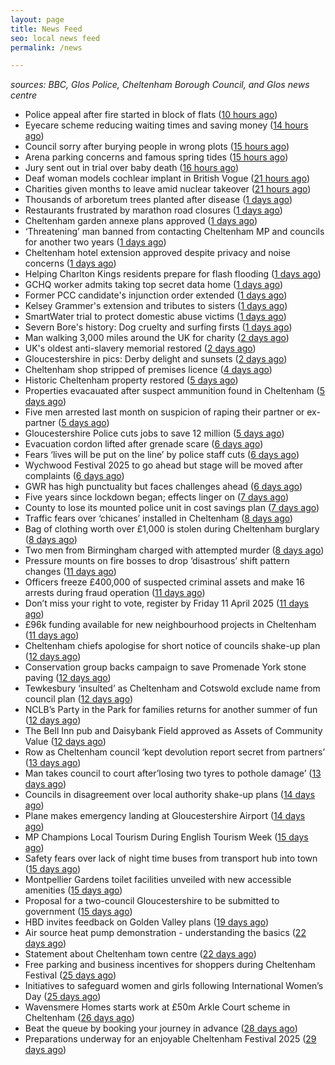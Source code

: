 ```yaml
---
layout: page
title: News Feed
seo: local news feed
permalink: /news

---
```


_sources: BBC, Glos Police, Cheltenham Borough Council, and Glos news centre_

<!-- news_marker starts -->
- Police appeal after fire started in block of flats ([10 hours ago](https://www.bbc.com/news/articles/cdde4qnddqvo))
- Eyecare scheme reducing waiting times and saving money ([14 hours ago](https://www.bbc.com/news/articles/c75dn5p29q5o))
- Council sorry after burying people in wrong plots ([15 hours ago](https://www.bbc.com/news/articles/c0r5895gpn7o))
- Arena parking concerns and famous spring tides ([15 hours ago](https://www.bbc.com/news/articles/c0jzwe1j2pgo))
- Jury sent out in trial over baby death ([16 hours ago](https://www.bbc.com/news/articles/cy5ryyd491wo))
- Deaf woman models cochlear implant in British Vogue ([21 hours ago](https://www.bbc.com/news/articles/c3e4ydx8vvjo))
- Charities given months to leave amid nuclear takeover ([21 hours ago](https://www.bbc.com/news/articles/ckgdg2x461ko))
- Thousands of arboretum trees planted after disease ([1 days ago](https://www.bbc.com/news/articles/czx4gr4v8p4o))
- Restaurants frustrated by marathon road closures ([1 days ago](https://www.bbc.com/news/articles/c4grqg74j9zo))
- Cheltenham garden annexe plans approved ([1 days ago](https://gloucesternewscentre.co.uk/cheltenham-garden-annexe-plans-approved/))
- ‘Threatening’ man banned from contacting Cheltenham MP and councils for another two years ([1 days ago](https://gloucesternewscentre.co.uk/threatening-man-banned-from-contacting-cheltenham-mp-and-councils-for-another-two-years/))
- Cheltenham hotel extension approved despite privacy and noise concerns ([1 days ago](https://gloucesternewscentre.co.uk/cheltenham-hotel-extension-approved-despite-privacy-and-noise-concerns/))
- Helping Charlton Kings residents prepare for flash flooding ([1 days ago](https://www.cheltenham.gov.uk/news/article/3000/helping_charlton_kings_residents_prepare_for_flash_flooding))
- GCHQ worker admits taking top secret data home ([1 days ago](https://www.bbc.com/news/articles/c5y6933pp9go))
- Former PCC candidate's injunction order extended ([1 days ago](https://www.bbc.com/news/articles/cde2yezdzn0o))
- Kelsey Grammer's extension and tributes to sisters ([1 days ago](https://www.bbc.com/news/articles/c5y6317vn99o))
- SmartWater trial to protect domestic abuse victims ([1 days ago](https://www.bbc.com/news/articles/cvg573zv3p8o))
- Severn Bore's history: Dog cruelty and surfing firsts ([1 days ago](https://www.bbc.com/news/articles/cx2e2501nk0o))
- Man walking 3,000 miles around the UK for charity ([2 days ago](https://www.bbc.com/news/articles/cz6dxnxqgw6o))
- UK's oldest anti-slavery memorial restored ([2 days ago](https://www.bbc.com/news/articles/cx2g954nyrpo))
- Gloucestershire in pics: Derby delight and sunsets ([2 days ago](https://www.bbc.com/news/articles/czjer7m1kwpo))
- Cheltenham shop stripped of premises licence ([4 days ago](https://gloucesternewscentre.co.uk/cheltenham-shop-stripped-of-premises-licence/))
- Historic Cheltenham property restored ([5 days ago](https://gloucesternewscentre.co.uk/historic-cheltenham-property-restored/))
- Properties evacauated after suspect ammunition found in Cheltenham ([5 days ago](https://gloucesternewscentre.co.uk/propeties-evacauated-after-suspect-ammuintion-found-in-cheltenham/))
- Five men arrested last month on suspicion of raping their partner or ex-partner ([5 days ago](https://gloucesternewscentre.co.uk/five-men-arrested-last-month-on-suspicion-of-raping-their-partner-or-ex-partner/))
- Gloucestershire Police cuts jobs to save 12 million ([5 days ago](https://www.bbc.co.uk/sounds/play/p0l0mzhx))
- Evacuation cordon lifted after grenade scare ([6 days ago](https://gloucesternewscentre.co.uk/evacuation-cordon-lifted-after-grenade-scare/))
- Fears ‘lives will be put on the line’ by police staff cuts ([6 days ago](https://gloucesternewscentre.co.uk/fears-lives-will-be-put-on-the-line-by-police-staff-cuts/))
- Wychwood Festival 2025 to go ahead but stage will be moved after complaints ([6 days ago](https://gloucesternewscentre.co.uk/wychwood-festival-2025-to-go-ahead-but-stage-will-be-moved-after-complaints/))
- GWR has high punctuality but faces challenges ahead ([6 days ago](https://www.bbc.co.uk/sounds/play/p0l0f06h))
- Five years since lockdown began; effects linger on ([7 days ago](https://www.bbc.co.uk/sounds/play/p0l08789))
- County to lose its mounted police unit in cost savings plan ([7 days ago](https://gloucesternewscentre.co.uk/county-to-lose-its-mounted-police-unit-in-cost-savings-plan/))
- Traffic fears over ‘chicanes’ installed in Cheltenham ([8 days ago](https://gloucesternewscentre.co.uk/traffic-fears-over-chicanes-installed-in-cheltenham/))
- Bag of clothing worth over £1,000 is stolen during Cheltenham burglary ([8 days ago](https://gloucesternewscentre.co.uk/bag-of-clothing-worth-over-1000-is-stolen-during-cheltenham-burglary/))
- Two men from Birmingham charged with attempted murder ([8 days ago](https://gloucesternewscentre.co.uk/two-men-from-birmingham-charged-with-attempted-murder/))
- Pressure mounts on fire bosses to drop ‘disastrous’ shift pattern changes ([11 days ago](https://gloucesternewscentre.co.uk/pressure-mounts-on-fire-bosses-to-drop-disastrous-shift-pattern-changes/))
- Officers freeze £400,000 of suspected criminal assets and make 16 arrests during fraud operation ([11 days ago](https://gloucesternewscentre.co.uk/officers-freeze-400000-of-suspected-criminal-assets-and-make-16-arrests-during-fraud-operation/))
- Don’t miss your right to vote, register by Friday 11 April 2025 ([11 days ago](https://www.cheltenham.gov.uk/news/article/2999/dont_miss_your_right_to_vote_register_by_friday_11_april_2025))
- £96k funding available for new neighbourhood projects in Cheltenham ([11 days ago](https://www.cheltenham.gov.uk/news/article/2998/96k_funding_available_for_new_neighbourhood_projects_in_cheltenham))
- Cheltenham chiefs apologise for short notice of councils shake-up plan ([12 days ago](https://gloucesternewscentre.co.uk/cheltenham-chiefs-apologise-for-short-notice-of-councils-shake-up-plan/))
- Conservation group backs campaign to save Promenade York stone paving ([12 days ago](https://gloucesternewscentre.co.uk/conservation-group-backs-campaign-to-save-promenade-york-stone-paving/))
- Tewkesbury ‘insulted’ as Cheltenham and Cotswold exclude name from council plan ([12 days ago](https://gloucesternewscentre.co.uk/tewkesbury-insulted-as-cheltenham-and-cotswold-exclude-name-from-council-plan/))
- NCLB’s Party in the Park for families returns for another summer of fun ([12 days ago](https://www.cheltenham.gov.uk/news/article/2997/nclbs_party_in_the_park_for_families_returns_for_another_summer_of_fun))
- The Bell Inn pub and Daisybank Field approved as Assets of Community Value ([12 days ago](https://www.cheltenham.gov.uk/news/article/2996/the_bell_inn_pub_and_daisybank_field_approved_as_assets_of_community_value))
- Row as Cheltenham council ‘kept devolution report secret from partners’ ([13 days ago](https://gloucesternewscentre.co.uk/row-as-cheltenham-council-kept-devolution-report-secret-from-partners/))
- Man takes council to court after’losing two tyres to pothole damage’ ([13 days ago](https://gloucesternewscentre.co.uk/man-takes-council-to-court-afterlosing-two-tyres-to-pothole-damage/))
- Councils in disagreement over local authority shake-up plans ([14 days ago](https://gloucesternewscentre.co.uk/councils-in-disagreement-over-local-authority-shake-up-plans/))
- Plane makes emergency landing at Gloucestershire Airport ([14 days ago](https://gloucesternewscentre.co.uk/plane-makes-emergency-landing-at-gloucestershire-airport/))
- MP Champions Local Tourism During English Tourism Week ([15 days ago](https://gloucesternewscentre.co.uk/mp-champions-local-tourism-during-english-tourism-week/))
- Safety fears over lack of night time buses from transport hub into town ([15 days ago](https://gloucesternewscentre.co.uk/safety-fears-over-lack-of-night-time-buses-from-transport-hub-into-town/))
- Montpellier Gardens toilet facilities unveiled with new accessible amenities ([15 days ago](https://www.cheltenham.gov.uk/news/article/2995/montpellier_gardens_toilet_facilities_unveiled_with_new_accessible_amenities))
- Proposal for a two-council Gloucestershire to be submitted to government ([15 days ago](https://www.cheltenham.gov.uk/news/article/2994/proposal_for_a_two-council_gloucestershire_to_be_submitted_to_government))
- HBD invites feedback on Golden Valley plans ([19 days ago](https://www.cheltenham.gov.uk/news/article/2993/hbd_invites_feedback_on_golden_valley_plans))
- Air source heat pump demonstration - understanding the basics ([22 days ago](https://www.cheltenham.gov.uk/news/article/2992/air_source_heat_pump_demonstration_-_understanding_the_basics))
- Statement about Cheltenham town centre ([22 days ago](https://www.cheltenham.gov.uk/news/article/2991/statement_about_cheltenham_town_centre))
- Free parking and business incentives for shoppers during Cheltenham Festival ([25 days ago](https://www.cheltenham.gov.uk/news/article/2990/free_parking_and_business_incentives_for_shoppers_during_cheltenham_festival))
- Initiatives to safeguard women and girls following International Women’s Day ([25 days ago](https://www.cheltenham.gov.uk/news/article/2989/initiatives_to_safeguard_women_and_girls_following_international_womens_day))
- Wavensmere Homes starts work at £50m Arkle Court scheme in Cheltenham ([26 days ago](https://www.cheltenham.gov.uk/news/article/2988/wavensmere_homes_starts_work_at_50m_arkle_court_scheme_in_cheltenham))
- Beat the queue by booking your journey in advance ([28 days ago](https://www.cheltenham.gov.uk/news/article/2987/beat_the_queue_by_booking_your_journey_in_advance))
- Preparations underway for an enjoyable Cheltenham Festival 2025 ([29 days ago](https://www.cheltenham.gov.uk/news/article/2986/preparations_underway_for_an_enjoyable_cheltenham_festival_2025))

<!-- news_marker ends -->
